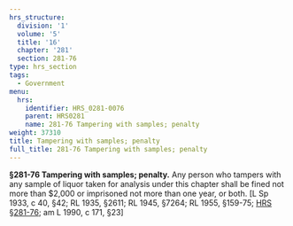 ```yaml
---
hrs_structure:
  division: '1'
  volume: '5'
  title: '16'
  chapter: '281'
  section: 281-76
type: hrs_section
tags:
  - Government
menu:
  hrs:
    identifier: HRS_0281-0076
    parent: HRS0281
    name: 281-76 Tampering with samples; penalty
weight: 37310
title: Tampering with samples; penalty
full_title: 281-76 Tampering with samples; penalty
---
```

**§281-76 Tampering with samples; penalty.** Any person who tampers with any sample of liquor taken for analysis under this chapter shall be fined not more than $2,000 or imprisoned not more than one year, or both. [L Sp 1933, c 40, §42; RL 1935, §2611; RL 1945, §7264; RL 1955, §159-75; [HRS §281-76](/title-16/chapter-281/section-281-76/); am L 1990, c 171, §23]